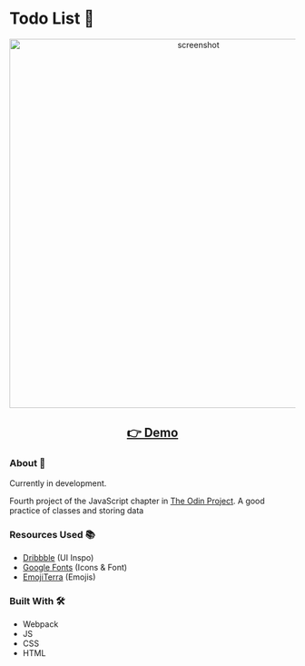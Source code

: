 # Todo List 📝

<p align="center">
  <img src="screenshots/.png" width="650px" alt="screenshot">
</p>
<h2 align="center">
  <a href="https://nightrunner4.github.io/todo-list">👉 Demo</a>
</h2>

### About 📖

Currently in development.

Fourth project of the JavaScript chapter in [The Odin Project](https://www.theodinproject.com). A good practice of classes and storing data

### Resources Used 📚

- [Dribbble](https://dribbble.com) (UI Inspo)
- [Google Fonts](https://fonts.google.com) (Icons & Font)
- [EmojiTerra](https://emojiterra.com/) (Emojis)

### Built With 🛠️

- Webpack
- JS
- CSS
- HTML
